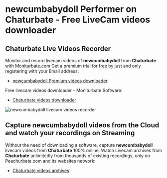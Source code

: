 # newcumbabydoll Performer on Chaturbate - Free LiveCam videos downloader

## Chaturbate Live Videos Recorder

Monitor and record livecam videos of **newcumbabydoll** from **Chaturbate** with Moniturbate.com
Get a premium trial for free by just and only registering with your Email address:
* [newcumbabydoll Premium videos downloader](https://moniturbate.com/request-demo-licence-key.html)

Free livecam videos downloader - Moniturbate Software:
* [Chaturbate videos downloader](https://moniturbate.com/moniturbate-download-software.html)

![newcumbabydoll livecam videos recorder](https://peachurnet.com/templates/moniturbate-software.png)


## Capture newcumbabydoll videos from the Cloud and watch your recordings on Streaming

Without the need of downloading a software, capture **newcumbabydoll** livecam videos from **Chaturbate** 100% online.
Watch Livecam archives from **Chaturbate** unlimitedly from thousands of existing recordings, only on Peachurbate.com and its websites network:
* [Chaturbate videos archives](https://peachurnet.com/)